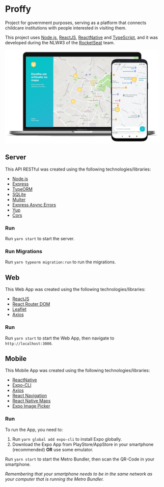 # Proffy

Project for government purposes, serving as a platform that connects childcare institutions with people interested in visiting them.

This project uses [Node.js](https://nodejs.org/en/), [ReactJS](https://reactjs.org/), [ReactNative](https://reactnative.dev/) and [TypeScript](https://www.typescriptlang.org/), and it was developed during the NLW#3 of the [RocketSeat](https://rocketseat.com.br/) team.

![](https://github.com/Henrickqt/happy/blob/master/assets/happy.jpg)

## Server

This API RESTful was created using the following technologies/libraries:
- [Node.js](https://nodejs.org/en/)
- [Express](https://expressjs.com/)
- [TypeORM](https://typeorm.io/)
- [SQLite](https://www.npmjs.com/package/sqlite3)
- [Multer](https://www.npmjs.com/package/multer)
- [Express Async Errors](https://www.npmjs.com/package/express-async-errors)
- [Yup](https://www.npmjs.com/package/yup)
- [Cors](https://www.npmjs.com/package/cors)

### Run
Run `yarn start` to start the server.

### Run Migrations
Run `yarn typeorm migration:run` to run the migrations.

## Web

This Web App was created using the following technologies/libraries:
- [ReactJS](https://reactjs.org/)
- [React Router DOM](https://reactrouter.com/web/guides/quick-start)
- [Leaflet](https://leafletjs.com/)
- [Axios](https://www.npmjs.com/package/axios)

### Run
Run `yarn start` to start the Web App, then navigate to `http://localhost:3000`.

## Mobile

This Mobile App was created using the following technologies/libraries:
- [ReactNative](https://reactnative.dev/)
- [Expo-CLI](https://docs.expo.io/workflow/expo-cli/)
- [Axios](https://github.com/axios/axios)
- [React Navigation](https://reactnavigation.org/)
- [React Native Maps](https://www.npmjs.com/package/react-native-maps)
- [Expo Image Picker](https://docs.expo.io/versions/latest/sdk/imagepicker/)

### Run
To run the App, you need to:
1. Run `yarn global add expo-cli` to install Expo globally.
2. Download the Expo App from PlayStore/AppStore in your smartphone (recommended) **OR** use some emulator.

Run `yarn start` to start the Metro Bundler, then scan the QR-Code in your smartphone.

*Remembering that your smartphone needs to be in the same network as your computer that is running the Metro Bundler.*

